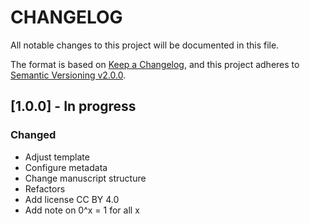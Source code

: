 # CHANGELOG

All notable changes to this project will be documented in this file.

The format is based on [Keep a Changelog](https://keepachangelog.com/en/1.0.0/),
and this project adheres to [Semantic Versioning v2.0.0](https://semver.org/spec/v2.0.0.html).

## [1.0.0] - In progress


### Changed

- Adjust template
- Configure metadata
- Change manuscript structure
- Refactors
- Add license CC BY 4.0
- Add note on 0^x = 1 for all x

